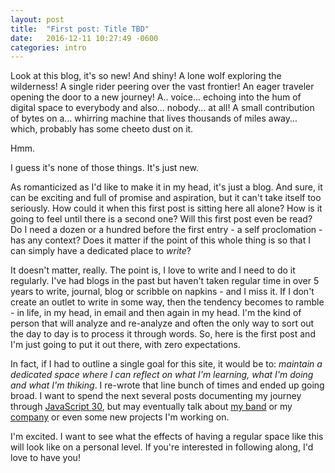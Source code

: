 ```yaml
---
layout: post
title:  "First post: Title TBD"
date:   2016-12-11 10:27:49 -0600
categories: intro
---
```

Look at this blog, it's so new! And shiny! A lone wolf exploring the wilderness! A single rider peering over the vast frontier! An eager traveler opening the door to a new journey! A.. voice... echoing into the hum of digital space to everybody and also... nobody... at all! A small contribution of bytes on a... whirring machine that lives thousands of miles away... which, probably has some cheeto dust on it.

Hmm.

I guess it's none of those things. It's just new. 

As romanticized as I'd like to make it in my head, it's just a blog. And sure, it can be exciting and full of promise and aspiration, but it can't take itself too seriously. How could it when this first post is sitting here all alone? How is it going to feel until there is a second one? Will this first post even be read? Do I need a dozen or a hundred before the first entry - a self proclomation - has any context? Does it matter if the point of this whole thing is so that I can simply have a dedicated place to _write_?

It doesn't matter, really. The point is, I love to write and I need to do it regularly. I've had blogs in the past but haven't taken regular time in over 5 years to write, journal, blog or scribble on napkins - and I miss it. If I don't create an outlet to write in some way, then the tendency becomes to ramble - in life, in my head, in email and then again in my head. I'm the kind of person that will analyze and re-analyze and often the only way to sort out the day to day is to process it through words. So, here is the first post and I'm just going to put it out there, with zero expectations. 

In fact, if I had to outline a single goal for this site, it would be to: _maintain a dedicated space where I can reflect on what I'm learning, what I'm doing and what I'm thiking_. I re-wrote that line bunch of times and ended up going broad. I want to spend the next several posts documenting my journey through [JavaScript 30](https://javascript30.com/), but may eventually talk about [my band](http://nephilimchicago.bandcamp.com) or my [company](http://devnext.com) or even some new projects I'm working on. 

I'm excited. I want to see what the effects of having a regular space like this will look like on a personal level. If you're interested in following along, I'd love to have you!